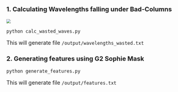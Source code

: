 ### 1. Calculating Wavelengths falling under Bad-Columns

<img src="C:\Users\dishendra\Desktop\bad column\images\bad_cols.jpg" style="zoom: 67%;" />

```she
python calc_wasted_waves.py
```

This will generate file `/output/wavelengths_wasted.txt` 



### 2. Generating features using G2 Sophie Mask

```shell
python generate_features.py
```

This will generate file `/output/features.txt`